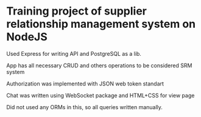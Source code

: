 # Training project of supplier relationship management system on NodeJS
Used Express for writing API and PostgreSQL as a lib.

App has all necessary CRUD and others operations to be considered SRM system

Authorization was implemented with JSON web token standart

Chat was written using WebSocket package and HTML+CSS for view page

Did not used any ORMs in this, so all queries written manually.
